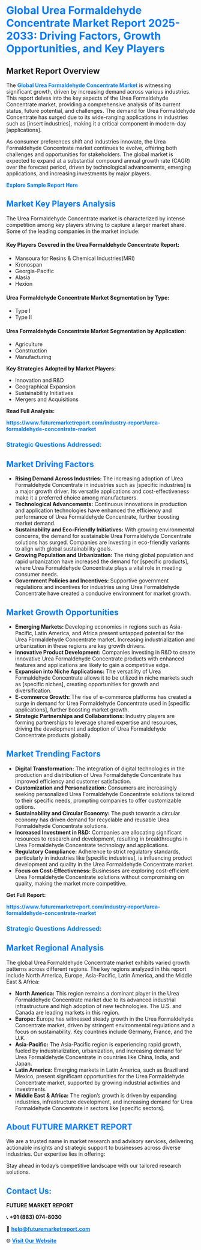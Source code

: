 <h1 style="color: #007BFF;">Global Urea Formaldehyde Concentrate Market Report 2025-2033: Driving Factors, Growth Opportunities, and Key Players</h1>

<section id="overview">
<h2>Market Report Overview</h2>
<p>The <a href="https://www.futuremarketreport.com/industry-report/urea-formaldehyde-concentrate-market" style="color: #007BFF; text-decoration: none;"><strong>Global Urea Formaldehyde Concentrate Market</strong></a> is witnessing significant growth, driven by increasing demand across various industries. This report delves into the key aspects of the Urea Formaldehyde Concentrate market, providing a comprehensive analysis of its current status, future potential, and challenges. The demand for Urea Formaldehyde Concentrate has surged due to its wide-ranging applications in industries such as [insert industries], making it a critical component in modern-day [applications].</p>
<p>As consumer preferences shift and industries innovate, the Urea Formaldehyde Concentrate market continues to evolve, offering both challenges and opportunities for stakeholders. The global market is expected to expand at a substantial compound annual growth rate (CAGR) over the forecast period, driven by technological advancements, emerging applications, and increasing investments by major players.</p>
</section>

<section id="overview">
<p><a href="https://www.futuremarketreport.com/request-sample/reportId=110081" style="color: #007BFF; text-decoration: none;"><strong>Explore Sample Report Here</strong></a></p>
</section>

<section id="key-players">
<h2 style="color: #007BFF;">Market Key Players Analysis</h2>
<p>The Urea Formaldehyde Concentrate market is characterized by intense competition among key players striving to capture a larger market share. Some of the leading companies in the market include:</p>
<h4>Key Players Covered in the Urea Formaldehyde Concentrate Report:</h4>
<ul><li>Mansoura for Resins &amp; Chemical Industries(MRI)</li><li>Kronospan</li><li>Georgia-Pacific</li><li>Alasia</li><li>Hexion</li></ul>
<h4>Urea Formaldehyde Concentrate Market Segmentation by Type:</h4>
<ul><li>Type I</li><li>Type II</li></ul>

<h4>Urea Formaldehyde Concentrate Market Segmentation by Application:</h4>
<ul><li>Agriculture</li><li>Construction</li><li>Manufacturing</li></ul>
<p><strong>Key Strategies Adopted by Market Players:</strong></p>
<ul>
<li>Innovation and R&D</li>
<li>Geographical Expansion</li>
<li>Sustainability Initiatives</li>
<li>Mergers and Acquisitions</li>
</ul>
</section>

<section>
<p><strong>Read Full Analysis: </strong></p><a href="https://www.futuremarketreport.com/industry-report/urea-formaldehyde-concentrate-market" style="color: #007BFF; text-decoration: none;"><strong>https://www.futuremarketreport.com/industry-report/urea-formaldehyde-concentrate-market</strong></a>
<h3 style="color: #007BFF;">Strategic Questions Addressed:</h3>
</section>

<section id="driving-factors">
<h2 style="color: #007BFF;">Market Driving Factors</h2>
<ul>
<li><strong>Rising Demand Across Industries:</strong> The increasing adoption of Urea Formaldehyde Concentrate in industries such as [specific industries] is a major growth driver. Its versatile applications and cost-effectiveness make it a preferred choice among manufacturers.</li>
<li><strong>Technological Advancements:</strong> Continuous innovations in production and application technologies have enhanced the efficiency and performance of Urea Formaldehyde Concentrate, further boosting market demand.</li>
<li><strong>Sustainability and Eco-Friendly Initiatives:</strong> With growing environmental concerns, the demand for sustainable Urea Formaldehyde Concentrate solutions has surged. Companies are investing in eco-friendly variants to align with global sustainability goals.</li>
<li><strong>Growing Population and Urbanization:</strong> The rising global population and rapid urbanization have increased the demand for [specific products], where Urea Formaldehyde Concentrate plays a vital role in meeting consumer needs.</li>
<li><strong>Government Policies and Incentives:</strong> Supportive government regulations and incentives for industries using Urea Formaldehyde Concentrate have created a conducive environment for market growth.</li>
</ul>
</section>

<section id="growth-opportunities">
<h2 style="color: #007BFF;">Market Growth Opportunities</h2>
<ul>
<li><strong>Emerging Markets:</strong> Developing economies in regions such as Asia-Pacific, Latin America, and Africa present untapped potential for the Urea Formaldehyde Concentrate market. Increasing industrialization and urbanization in these regions are key growth drivers.</li>
<li><strong>Innovative Product Development:</strong> Companies investing in R&D to create innovative Urea Formaldehyde Concentrate products with enhanced features and applications are likely to gain a competitive edge.</li>
<li><strong>Expansion into Niche Applications:</strong> The versatility of Urea Formaldehyde Concentrate allows it to be utilized in niche markets such as [specific niches], creating opportunities for growth and diversification.</li>
<li><strong>E-commerce Growth:</strong> The rise of e-commerce platforms has created a surge in demand for Urea Formaldehyde Concentrate used in [specific applications], further boosting market growth.</li>
<li><strong>Strategic Partnerships and Collaborations:</strong> Industry players are forming partnerships to leverage shared expertise and resources, driving the development and adoption of Urea Formaldehyde Concentrate products globally.</li>
</ul>
</section>

<section id="trending-factors">
<h2 style="color: #007BFF;">Market Trending Factors</h2>
<ul>
<li><strong>Digital Transformation:</strong> The integration of digital technologies in the production and distribution of Urea Formaldehyde Concentrate has improved efficiency and customer satisfaction.</li>
<li><strong>Customization and Personalization:</strong> Consumers are increasingly seeking personalized Urea Formaldehyde Concentrate solutions tailored to their specific needs, prompting companies to offer customizable options.</li>
<li><strong>Sustainability and Circular Economy:</strong> The push towards a circular economy has driven demand for recyclable and reusable Urea Formaldehyde Concentrate solutions.</li>
<li><strong>Increased Investment in R&D:</strong> Companies are allocating significant resources to research and development, resulting in breakthroughs in Urea Formaldehyde Concentrate technology and applications.</li>
<li><strong>Regulatory Compliance:</strong> Adherence to strict regulatory standards, particularly in industries like [specific industries], is influencing product development and quality in the Urea Formaldehyde Concentrate market.</li>
<li><strong>Focus on Cost-Effectiveness:</strong> Businesses are exploring cost-efficient Urea Formaldehyde Concentrate solutions without compromising on quality, making the market more competitive.</li>
</ul>
</section>

<section>
<p><strong>Get Full Report: </strong></p><a href="https://www.futuremarketreport.com/industry-report/urea-formaldehyde-concentrate-market" style="color: #007BFF; text-decoration: none;"><strong>https://www.futuremarketreport.com/industry-report/urea-formaldehyde-concentrate-market</strong></a>
<h3 style="color: #007BFF;">Strategic Questions Addressed:</h3>
</section>


<section id="regional-analysis">
<h2 style="color: #007BFF;">Market Regional Analysis</h2>
<p>The global Urea Formaldehyde Concentrate market exhibits varied growth patterns across different regions. The key regions analyzed in this report include North America, Europe, Asia-Pacific, Latin America, and the Middle East & Africa:</p>
<ul>
<li><strong>North America:</strong> This region remains a dominant player in the Urea Formaldehyde Concentrate market due to its advanced industrial infrastructure and high adoption of new technologies. The U.S. and Canada are leading markets in this region.</li>
<li><strong>Europe:</strong> Europe has witnessed steady growth in the Urea Formaldehyde Concentrate market, driven by stringent environmental regulations and a focus on sustainability. Key countries include Germany, France, and the U.K.</li>
<li><strong>Asia-Pacific:</strong> The Asia-Pacific region is experiencing rapid growth, fueled by industrialization, urbanization, and increasing demand for Urea Formaldehyde Concentrate in countries like China, India, and Japan.</li>
<li><strong>Latin America:</strong> Emerging markets in Latin America, such as Brazil and Mexico, present significant opportunities for the Urea Formaldehyde Concentrate market, supported by growing industrial activities and investments.</li>
<li><strong>Middle East & Africa:</strong> The region’s growth is driven by expanding industries, infrastructure development, and increasing demand for Urea Formaldehyde Concentrate in sectors like [specific sectors].</li>
</ul>
</section>

<footer>
<h2 style="color: #007BFF;">About FUTURE MARKET REPORT</h2>
<p>We are a trusted name in market research and advisory services, delivering actionable insights and strategic support to businesses across diverse industries. Our expertise lies in offering:</p>

<p>Stay ahead in today’s competitive landscape with our tailored research solutions.</p>

<h2 style="color: #007BFF;">Contact Us:</h2>
<p><strong>FUTURE MARKET REPORT</strong></p>
<p>📞 <strong>+91 (883) 074-8030</strong></p>
<p>📧 <strong><a href="mailto:help@futuremarketreport.com" style="color: #007BFF;">help@futuremarketreport.com</a></strong></p>
<p>🌐 <strong><a href="https://www.futuremarketreport.com/" style="color: #007BFF;">Visit Our Website</a></strong></p>
</footer>